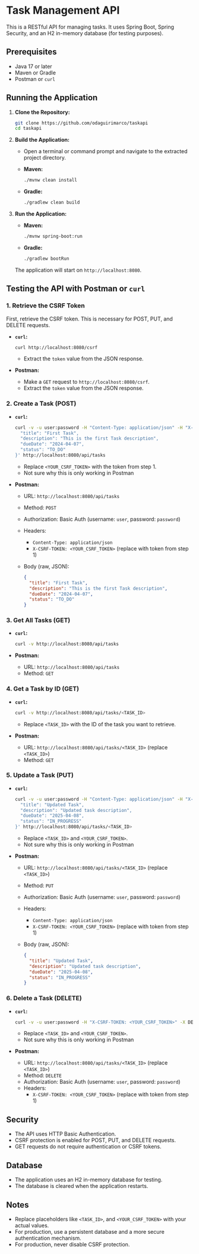 # Task Management API

This is a RESTful API for managing tasks. It uses Spring Boot, Spring Security, and an H2 in-memory database (for testing purposes).

## Prerequisites

* Java 17 or later
* Maven or Gradle
* Postman or `curl`

## Running the Application

1. **Clone the Repository:**

    ```bash
    git clone https://github.com/odaguirimarco/taskapi
    cd taskapi
    ```

2.  **Build the Application:**

    * Open a terminal or command prompt and navigate to the extracted project directory.
    * **Maven:**

        ```bash
        ./mvnw clean install
        ```

    * **Gradle:**

        ```bash
        ./gradlew clean build
        ```

3.  **Run the Application:**

    * **Maven:**

        ```bash
        ./mvnw spring-boot:run
        ```

    * **Gradle:**

        ```bash
        ./gradlew bootRun
        ```

    The application will start on `http://localhost:8080`.

## Testing the API with Postman or `curl`

### 1. Retrieve the CSRF Token

First, retrieve the CSRF token. This is necessary for POST, PUT, and DELETE requests.

* **`curl`:**

    ```bash
    curl http://localhost:8080/csrf
    ```

    * Extract the `token` value from the JSON response.

* **Postman:**

    * Make a `GET` request to `http://localhost:8080/csrf`.
    * Extract the `token` value from the JSON response.

### 2. Create a Task (POST)

* **`curl`:**

    ```bash
    curl -v -u user:password -H "Content-Type: application/json" -H "X-CSRF-TOKEN: <YOUR_CSRF_TOKEN>" -X POST -d '{
      "title": "First Task",
      "description": "This is the first Task description",
      "dueDate": "2024-04-07",
      "status": "TO_DO"
    }' http://localhost:8080/api/tasks
    ```

    * Replace `<YOUR_CSRF_TOKEN>` with the token from step 1.
    * Not sure why this is only working in Postman

* **Postman:**

    * URL: `http://localhost:8080/api/tasks`
    * Method: `POST`
    * Authorization: Basic Auth (username: `user`, password: `password`)
    * Headers:
        * `Content-Type: application/json`
        * `X-CSRF-TOKEN: <YOUR_CSRF_TOKEN>` (replace with token from step 1)
    * Body (raw, JSON):

        ```json
        {
          "title": "First Task",
          "description": "This is the first Task description",
          "dueDate": "2024-04-07",
          "status": "TO_DO"
        }
        ```

### 3. Get All Tasks (GET)

* **`curl`:**

    ```bash
    curl -v http://localhost:8080/api/tasks
    ```

* **Postman:**

    * URL: `http://localhost:8080/api/tasks`
    * Method: `GET`

### 4. Get a Task by ID (GET)

* **`curl`:**

    ```bash
    curl -v http://localhost:8080/api/tasks/<TASK_ID>
    ```

    * Replace `<TASK_ID>` with the ID of the task you want to retrieve.

* **Postman:**

    * URL: `http://localhost:8080/api/tasks/<TASK_ID>` (replace `<TASK_ID>`)
    * Method: `GET`

### 5. Update a Task (PUT)

* **`curl`:**

    ```bash
    curl -v -u user:password -H "Content-Type: application/json" -H "X-CSRF-TOKEN: <YOUR_CSRF_TOKEN>" -X PUT -d '{
      "title": "Updated Task",
      "description": "Updated task description",
      "dueDate": "2025-04-08",
      "status": "IN_PROGRESS"
    }' http://localhost:8080/api/tasks/<TASK_ID>
    ```

    * Replace `<TASK_ID>` and `<YOUR_CSRF_TOKEN>`.
    * Not sure why this is only working in Postman

* **Postman:**

    * URL: `http://localhost:8080/api/tasks/<TASK_ID>` (replace `<TASK_ID>`)
    * Method: `PUT`
    * Authorization: Basic Auth (username: `user`, password: `password`)
    * Headers:
        * `Content-Type: application/json`
        * `X-CSRF-TOKEN: <YOUR_CSRF_TOKEN>` (replace with token from step 1)
    * Body (raw, JSON):

        ```json
        {
          "title": "Updated Task",
          "description": "Updated task description",
          "dueDate": "2025-04-08",
          "status": "IN_PROGRESS"
        }
        ```

### 6. Delete a Task (DELETE)

* **`curl`:**

    ```bash
    curl -v -u user:password -H "X-CSRF-TOKEN: <YOUR_CSRF_TOKEN>" -X DELETE http://localhost:8080/api/tasks/<TASK_ID>
    ```

    * Replace `<TASK_ID>` and `<YOUR_CSRF_TOKEN>`.
    * Not sure why this is only working in Postman

* **Postman:**

    * URL: `http://localhost:8080/api/tasks/<TASK_ID>` (replace `<TASK_ID>`)
    * Method: `DELETE`
    * Authorization: Basic Auth (username: `user`, password: `password`)
    * Headers:
        * `X-CSRF-TOKEN: <YOUR_CSRF_TOKEN>` (replace with token from step 1)

## Security

* The API uses HTTP Basic Authentication.
* CSRF protection is enabled for POST, PUT, and DELETE requests.
* GET requests do not require authentication or CSRF tokens.

## Database

* The application uses an H2 in-memory database for testing.
* The database is cleared when the application restarts.

## Notes

* Replace placeholders like `<TASK_ID>`, and `<YOUR_CSRF_TOKEN>` with your actual values.
* For production, use a persistent database and a more secure authentication mechanism.
* For production, never disable CSRF protection.